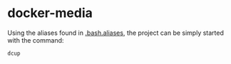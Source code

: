 # docker-media

Using the aliases found in [.bash.aliases](.bash_aliases), the project can be simply started with the command:

```bash
dcup
```
